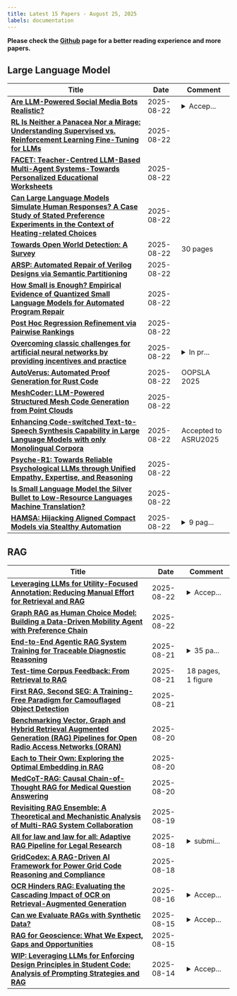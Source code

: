 ```yaml
---
title: Latest 15 Papers - August 25, 2025
labels: documentation
---
```

**Please check the [Github](https://github.com/zezhishao/MTS_Daily_ArXiv) page for a better reading experience and more papers.**

## Large Language Model
| **Title** | **Date** | **Comment** |
| --- | --- | --- |
| **[Are LLM-Powered Social Media Bots Realistic?](http://arxiv.org/abs/2508.00998v2)** | 2025-08-22 | <details><summary>Accep...</summary><p>Accepted into SBP-BRiMS 2025</p></details> |
| **[RL Is Neither a Panacea Nor a Mirage: Understanding Supervised vs. Reinforcement Learning Fine-Tuning for LLMs](http://arxiv.org/abs/2508.16546v1)** | 2025-08-22 |  |
| **[FACET: Teacher-Centred LLM-Based Multi-Agent Systems-Towards Personalized Educational Worksheets](http://arxiv.org/abs/2508.11401v2)** | 2025-08-22 |  |
| **[Can Large Language Models Simulate Human Responses? A Case Study of Stated Preference Experiments in the Context of Heating-related Choices](http://arxiv.org/abs/2503.10652v3)** | 2025-08-22 |  |
| **[Towards Open World Detection: A Survey](http://arxiv.org/abs/2508.16527v1)** | 2025-08-22 | 30 pages |
| **[ARSP: Automated Repair of Verilog Designs via Semantic Partitioning](http://arxiv.org/abs/2508.16517v1)** | 2025-08-22 |  |
| **[How Small is Enough? Empirical Evidence of Quantized Small Language Models for Automated Program Repair](http://arxiv.org/abs/2508.16499v1)** | 2025-08-22 |  |
| **[Post Hoc Regression Refinement via Pairwise Rankings](http://arxiv.org/abs/2508.16495v1)** | 2025-08-22 |  |
| **[Overcoming classic challenges for artificial neural networks by providing incentives and practice](http://arxiv.org/abs/2410.10596v3)** | 2025-08-22 | <details><summary>In pr...</summary><p>In press at Nature Machine Intelligence</p></details> |
| **[AutoVerus: Automated Proof Generation for Rust Code](http://arxiv.org/abs/2409.13082v3)** | 2025-08-22 | OOPSLA 2025 |
| **[MeshCoder: LLM-Powered Structured Mesh Code Generation from Point Clouds](http://arxiv.org/abs/2508.14879v2)** | 2025-08-22 |  |
| **[Enhancing Code-switched Text-to-Speech Synthesis Capability in Large Language Models with only Monolingual Corpora](http://arxiv.org/abs/2409.10969v2)** | 2025-08-22 | Accepted to ASRU2025 |
| **[Psyche-R1: Towards Reliable Psychological LLMs through Unified Empathy, Expertise, and Reasoning](http://arxiv.org/abs/2508.10848v2)** | 2025-08-22 |  |
| **[Is Small Language Model the Silver Bullet to Low-Resource Languages Machine Translation?](http://arxiv.org/abs/2503.24102v3)** | 2025-08-22 |  |
| **[HAMSA: Hijacking Aligned Compact Models via Stealthy Automation](http://arxiv.org/abs/2508.16484v1)** | 2025-08-22 | <details><summary>9 pag...</summary><p>9 pages, 1 figure; article under review</p></details> |

## RAG
| **Title** | **Date** | **Comment** |
| --- | --- | --- |
| **[Leveraging LLMs for Utility-Focused Annotation: Reducing Manual Effort for Retrieval and RAG](http://arxiv.org/abs/2504.05220v3)** | 2025-08-22 | <details><summary>Accep...</summary><p>Accepted by the EMNLP25 main conference</p></details> |
| **[Graph RAG as Human Choice Model: Building a Data-Driven Mobility Agent with Preference Chain](http://arxiv.org/abs/2508.16172v1)** | 2025-08-22 |  |
| **[End-to-End Agentic RAG System Training for Traceable Diagnostic Reasoning](http://arxiv.org/abs/2508.15746v1)** | 2025-08-21 | <details><summary>35 pa...</summary><p>35 pages, 5 figures, 3 tables</p></details> |
| **[Test-time Corpus Feedback: From Retrieval to RAG](http://arxiv.org/abs/2508.15437v1)** | 2025-08-21 | 18 pages, 1 figure |
| **[First RAG, Second SEG: A Training-Free Paradigm for Camouflaged Object Detection](http://arxiv.org/abs/2508.15313v1)** | 2025-08-21 |  |
| **[Benchmarking Vector, Graph and Hybrid Retrieval Augmented Generation (RAG) Pipelines for Open Radio Access Networks (ORAN)](http://arxiv.org/abs/2507.03608v2)** | 2025-08-20 |  |
| **[Each to Their Own: Exploring the Optimal Embedding in RAG](http://arxiv.org/abs/2507.17442v2)** | 2025-08-20 |  |
| **[MedCoT-RAG: Causal Chain-of-Thought RAG for Medical Question Answering](http://arxiv.org/abs/2508.15849v1)** | 2025-08-20 |  |
| **[Revisiting RAG Ensemble: A Theoretical and Mechanistic Analysis of Multi-RAG System Collaboration](http://arxiv.org/abs/2508.13828v1)** | 2025-08-19 |  |
| **[All for law and law for all: Adaptive RAG Pipeline for Legal Research](http://arxiv.org/abs/2508.13107v1)** | 2025-08-18 | <details><summary>submi...</summary><p>submitted to NLLP 2025 Workshop</p></details> |
| **[GridCodex: A RAG-Driven AI Framework for Power Grid Code Reasoning and Compliance](http://arxiv.org/abs/2508.12682v1)** | 2025-08-18 |  |
| **[OCR Hinders RAG: Evaluating the Cascading Impact of OCR on Retrieval-Augmented Generation](http://arxiv.org/abs/2412.02592v3)** | 2025-08-16 | <details><summary>Accep...</summary><p>Accepted by ICCV 2024</p></details> |
| **[Can we Evaluate RAGs with Synthetic Data?](http://arxiv.org/abs/2508.11758v1)** | 2025-08-15 | <details><summary>Accep...</summary><p>Accepted for the SynDAiTE workshop at the European Conference on Machine Learning and Principles and Practice of Knowledge Discovery in Databases (ECML-PKDD 2025), September 15, 2025 - Porto, Portugal</p></details> |
| **[RAG for Geoscience: What We Expect, Gaps and Opportunities](http://arxiv.org/abs/2508.11246v1)** | 2025-08-15 |  |
| **[WIP: Leveraging LLMs for Enforcing Design Principles in Student Code: Analysis of Prompting Strategies and RAG](http://arxiv.org/abs/2508.11717v1)** | 2025-08-14 | <details><summary>Accep...</summary><p>Accepted for presentation at the Frontiers in Education Conference, Nashville, Tennessee, USA, 2-5 November 2025</p></details> |

